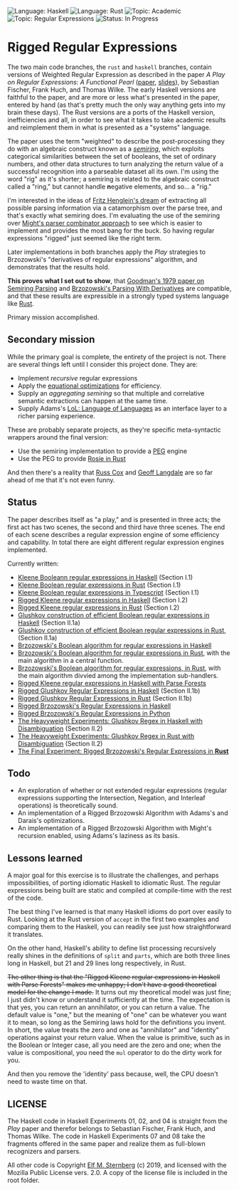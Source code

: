 ![Language: Haskell](https://img.shields.io/badge/language-Haskell-yellowgreen.svg)
![Language: Rust](https://img.shields.io/badge/language-Rust-green.svg)
![Topic: Academic](https://img.shields.io/badge/topic-Academic-red.svg)
![Topic: Regular Expressions](https://img.shields.io/badge/topic-Regular_Expressions-red.svg)
![Status: In Progress](https://img.shields.io/badge/status-In_Progress-yellow.svg)

# Rigged Regular Expressions

The two main code branches, the `rust` and `haskell` branches, contain
versions of Weighted Regular Expression as described in the paper *A
Play on Regular Expressions: A Functional Pearl*
([paper](http://sebfisch.github.io/haskell-regexp/regexp-play.pdf),
[slides](http://sebfisch.github.io/haskell-regexp/regexp-talk.pdf)), by
Sebastian Fischer, Frank Huch, and Thomas Wilke.  The early Haskell
versions are faithful to the paper, and are more or less what's
presented in the paper, entered by hand (as that's pretty much the only
way anything gets into my brain these days).  The Rust versions are a
ports of the Haskell version, inefficiencies and all, in order to see
what it takes to take academic results and reimplement them in what is
presented as a "systems" language.

The paper uses the term "weighted" to describe the post-processing they
do with an algebraic construct known as a
[*semiring*](https://en.wikipedia.org/wiki/Semiring), which exploits
categorical similarities between the set of booleans, the set of
ordinary numbers, and other data structures to turn analyzing the return
value of a successful recognition into a parseable dataset all its own.
I'm using the word "rig" as it's shorter; a semiring is related to the
algebraic construct called a "ring," but cannot handle **n**egative
elements, and so... a "rig."

I'm interested in the ideas of [Fritz Henglein's
dream](http://www.cs.ox.ac.uk/ralf.hinze/WG2.8/27/slides/fritz.pdf) of
extracting all possible parsing information via a catamorphism over the
parse tree, and that's exactly what semiring does.  I'm evaluating the
use of the semiring over [Might's parser combinator
approach](http://matt.might.net/papers/might2011derivatives.pdf) to see
which is easier to implement and provides the most bang for the buck. So
having regular expressions "rigged" just seemed like the right term.

Later implementations in both branches apply the *Play* strategies to
Brzozowski's "derivatives of regular expressions" algorithm, and
demonstrates that the results hold.  

**This proves what I set out to show**, that [Goodman's 1979 paper on
Semiring Parsing](http://www.aclweb.org/anthology/J99-4004) and
[Brzozowski's Parsing With
Derivatives](http://www.ccs.neu.edu/home/turon/re-deriv.pdf) are
compatible, and that these results are expressible in a strongly typed
systems language like [Rust](https://www.rust-lang.org/).

Primary mission accomplished.

## Secondary mission

While the primary goal is complete, the entirety of the project is not.
There are several things left until I consider this project done.  They
are:

- Implement *recursive* regular expressions
- Apply the [equational optimizations](https://arxiv.org/pdf/1604.04695.pdf) for efficiency.
- Supply an *aggregating semiring* so that multiple and correlative
semantic extractions can happen at the same time.
- Supply Adams's [LoL: Language of
Languages](https://bitbucket.org/ucombinator/derp-3/src/86bca8a720231e010a3ad6aefd1aa1c0f35cbf6b/src/derp.rkt?at=master&fileviewer=file-view-default#derp.rkt-489)
as an interface layer to a richer parsing experience.

These are probably separate projects, as they're specific meta-syntactic
wrappers around the final version:

- Use the semiring implementation to provide a
[PEG](https://arxiv.org/abs/1801.10490) engine
- Use the PEG to provide [Rosie in Rust](https://rosie-lang.org/about/)

And then there's a reality that [Russ
Cox](https://swtch.com/~rsc/regexp/regexp1.html) and [Geoff
Langdale](https://branchfree.org/2019/02/28/paper-hyperscan-a-fast-multi-pattern-regex-matcher-for-modern-cpus/)
are so far ahead of me that it's not even funny.

## Status

The paper describes itself as "a play," and is presented in three acts;
the first act has two scenes, the second and third have three scenes.
The end of each scene describes a regular expression engine of some
efficiency and capability.  In total there are eight different regular
expression engines implemented.

Currently written:
- [Kleene Booleann regular expressions in Haskell](./haskell/01_SimpleRegex) (Section I.1)
- [Kleene Boolean regular expressions in Rust](./rust/01_simpleregex) (Section I.1)
- [Kleene Boolean regular expressions in Typescript](./node/) (Section I.1)
- [Rigged Kleene regular expressions in Haskell](./haskell/02_RiggedRegex) (Section I.2)
- [Rigged Kleene regular expressions in Rust](./rust/02_riggedregex) (Section I.2)
- [Glushkov construction of efficient Boolean regular expressions in Haskell](./haskell/04_Gluskov) (Section II.1a)
- [Glushkov construction of efficient Boolean regular expressions in Rust](./rust/05_glushkov), (Section II.1a)
- [Brzozowski's Boolean algorithm for regular expressions in Haskell](./haskell/03_Brzozowski)
- [Brzozowski's Boolean algorithm for regular expressions in Rust](./rust/03_brzozowski_1), with the main algorithm in a central function.
- [Brzozowski's Boolean algorithm for regular expressions, in Rust](./rust/03_brzozowski_2), with the main algorithm divvied among the implementation sub-handlers.
- [Rigged Kleene regular expressions in Haskell with Parse Forests](./haskell/06_RiggedRegex)
- [Rigged Glushkov Regular Expressions in Haskell](./haskell/07_Rigged_Glushkov) (Section II.1b)
- [Rigged Glushkov Regular Expressions in Rust](./rust/06_riggedglushkov) (Section II.1b)
- [Rigged Brzozowski's Regular Expressions in Haskell](./haskell/05_RiggedBrz/)
- [Rigged Brzozowski's Regular Expressions in Python](./python/)
- [The Heavyweight Experiments: Glushkov Regex in Haskell with Disambiguation](./haskell/08_Heavyweights) (Section II.2)
- [The Heavyweight Experiments: Glushkov Regex in Rust with Disambiguation](./rust/07_heavyweights) (Section II.2)
- [The Final Experiment: Rigged Brzozowski's Regular Expressions in **Rust**](./rust/08_riggedbrz/)

## Todo

- An exploration of whether or not extended regular expressions (regular
expressions supporting the Intersection, Negation, and Interleaf
operations) is theoretically sound.
- An implementation of a Rigged Brzozowski Algorithm with Adams's and
Darais's optimizations.
- An implementation of a Rigged Brzozowski Algorithm with Might's
recursion enabled, using Adams's laziness as its basis.

## Lessons learned

A major goal for this exercise is to illustrate the challenges, and
perhaps impossibilities, of porting idiomatic Haskell to idiomatic Rust.
The regular expressions being built are static and compiled at
compile-time with the rest of the code.

The best thing I've learned is that many Haskell idioms do port over
easily to Rust.  Looking at the Rust version of `accept` in the first
two examples and comparing them to the Haskell, you can readily see just
how straightforward it translates.

On the other hand, Haskell's ability to define list processing
recursively really shines in the definitions of `split` and `parts`,
which are both three lines long in Haskell, but 21 and 29 lines long
respectively, in Rust.

<s>The other thing is that the "Rigged Kleene regular expressions in
Haskell with Parse Forests" makes me unhappy; I don't have a good
theoretical model for the change I made.</s> It turns out my theoretical
model was just fine; I just didn't know or understand it sufficiently at
the time.  The expectation is that yes, you can return an annihilator,
or you can return a value.  The default value is "one," but the meaning
of "one" can be whatever you want it to mean, so long as the Semiring
laws hold for the definitions you invent.  In short, the value treats
the zero and one as "annihilator" and "identity" operations against your
return value.  When the value is primitive, such as in the Boolean or
Integer case, all you need are the zero and one; when the value is
compositional, you need the `mul` operator to do the dirty work for you.

And then you remove the 'identity' pass because, well, the CPU doesn't
need to waste time on that.

## LICENSE 

The Haskell code in Haskell Experiments 01, 02, and 04 is straight from
the *Play* paper and therefor belongs to Sebastian Fischer, Frank Huch,
and Thomas Wilke.  The code in Haskell Experiments 07 and 08 take the
fragments offered in the same paper and realize them as full-blown
recognizers and parsers.

All other code is Copyright [Elf M. Sternberg](https://elfsternberg.com)
(c) 2019, and licensed with the Mozilla Public License vers. 2.0.  A
copy of the license file is included in the root folder.
